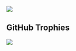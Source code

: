 ![](https://github-readme-streak-stats.herokuapp.com/?user=Ahmet-Faruk-Alkan&theme=dark&hide_border=true)<br/>

## GitHub Trophies
![](https://github-profile-trophy.vercel.app/?username=Ahmet-Faruk-Alkan&theme=radical&no-frame=true&no-bg=true&margin-w=4)
